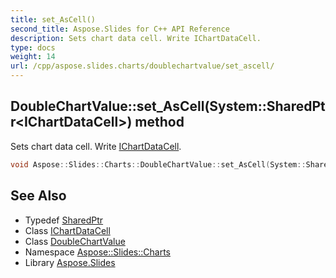 ```yaml
---
title: set_AsCell()
second_title: Aspose.Slides for C++ API Reference
description: Sets chart data cell. Write IChartDataCell.
type: docs
weight: 14
url: /cpp/aspose.slides.charts/doublechartvalue/set_ascell/
---
```

## DoubleChartValue::set_AsCell(System::SharedPtr\<IChartDataCell\>) method


Sets chart data cell. Write [IChartDataCell](../../ichartdatacell/).

```cpp
void Aspose::Slides::Charts::DoubleChartValue::set_AsCell(System::SharedPtr<IChartDataCell> value) override
```

## See Also

* Typedef [SharedPtr](../../system/sharedptr/)
* Class [IChartDataCell](../ichartdatacell/)
* Class [DoubleChartValue](./)
* Namespace [Aspose::Slides::Charts](../)
* Library [Aspose.Slides](../../)